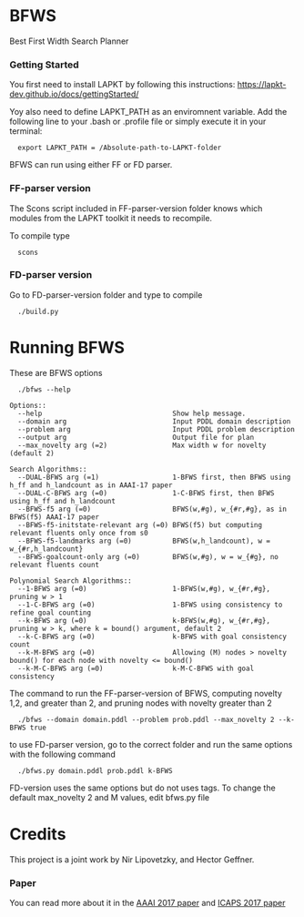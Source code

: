 # BFWS
Best First Width Search Planner

### Getting Started ###

You first need to install LAPKT by following this instructions: https://lapkt-dev.github.io/docs/gettingStarted/

Yoy also need to define LAPKT_PATH as an enviromnent variable. Add the following line to your .bash or .profile file or simply execute it in your terminal:
```
  export LAPKT_PATH = /Absolute-path-to-LAPKT-folder
```
BFWS can run using either FF or FD parser.

### FF-parser version ###

The Scons script included in FF-parser-version folder knows which modules from the LAPKT toolkit it needs to recompile.

To compile type
```
  scons 
```  
### FD-parser version ###

Go to FD-parser-version folder and type to compile
```
  ./build.py 
```
# Running BFWS #

These are BFWS options
```
  ./bfws --help

Options::
  --help                                Show help message. 
  --domain arg                          Input PDDL domain description
  --problem arg                         Input PDDL problem description
  --output arg                          Output file for plan
  --max_novelty arg (=2)                Max width w for novelty (default 2)

Search Algorithms::
  --DUAL-BFWS arg (=1)                  1-BFWS first, then BFWS using h_ff and h_landcount as in AAAI-17 paper
  --DUAL-C-BFWS arg (=0)                1-C-BFWS first, then BFWS using h_ff and h_landcount
  --BFWS-f5 arg (=0)                    BFWS(w,#g), w_{#r,#g}, as in BFWS(f5) AAAI-17 paper
  --BFWS-f5-initstate-relevant arg (=0) BFWS(f5) but computing relevant fluents only once from s0
  --BFWS-f5-landmarks arg (=0)          BFWS(w,h_landcount), w = w_{#r,h_landcount} 
  --BFWS-goalcount-only arg (=0)        BFWS(w,#g), w = w_{#g}, no relevant fluents count

Polynomial Search Algorithms::
  --1-BFWS arg (=0)                     1-BFWS(w,#g), w_{#r,#g}, pruning w > 1 
  --1-C-BFWS arg (=0)                   1-BFWS using consistency to refine goal counting
  --k-BFWS arg (=0)                     k-BFWS(w,#g), w_{#r,#g}, pruning w > k, where k = bound() argument, default 2
  --k-C-BFWS arg (=0)                   k-BFWS with goal consistency count
  --k-M-BFWS arg (=0)                   Allowing (M) nodes > novelty bound() for each node with novelty <= bound()
  --k-M-C-BFWS arg (=0)                 k-M-C-BFWS with goal consistency

```
The command to run the FF-parser-version of BFWS, computing novelty 1,2, and greater than 2, and pruning nodes with novelty greater than 2
```
  ./bfws --domain domain.pddl --problem prob.pddl --max_novelty 2 --k-BFWS true
```
to use FD-parser version, go to the correct folder and run the same options with the following command
```
  ./bfws.py domain.pddl prob.pddl k-BFWS
```
FD-version uses the same options but do not uses tags. To change the default max_novelty 2 and M values, edit bfws.py file

# Credits #

This project is a joint work by Nir Lipovetzky, and Hector Geffner.

### Paper ###
You can read more about it in the [AAAI 2017 paper](http://people.eng.unimelb.edu.au/nlipovetzky/papers/aaai17-BFWS-novelty-exploration.pdf) and [ICAPS 2017 paper](http://people.eng.unimelb.edu.au/nlipovetzky/papers/icaps17-polytime-BFWS.pdf)
  
